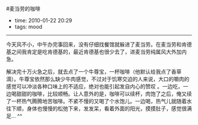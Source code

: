 #麦当劳的咖啡

- time: 2010-01-22 20:29
- tags: mood

---

今天风不小，中午办完事回来，没有仔细找餐馆就躲进了麦当劳。在麦当劳和肯德基之间我肯定是吃肯德基的，最近肯德基也很少去了，进麦当劳纯属风大外加内急。

解决完十万火急之后，就去点了一个牛尊宝，一杯咖啡（他默认给我点了香草滴）。牛尊宝依然那么缺少牛肉感觉，不过对于饥寒交迫的人来说，大口的嚼肉的感觉可以冲淡各种口味上的不适应，绝对也能引起发自内心的赞叹 。一边吃，一边喝甜甜的咖啡，比较顺畅。让人意外的是，咖啡可以续杯，肉饱了之后，俺又续了一杯热气腾腾地苦咖啡。不紧不慢的又喝了个水饱儿。一边喝，热气儿就随着水往下顺，身体也慢慢的松弛下来，发发呆，看着外面的阳光，摸摸肚子，感觉很满足... ^^